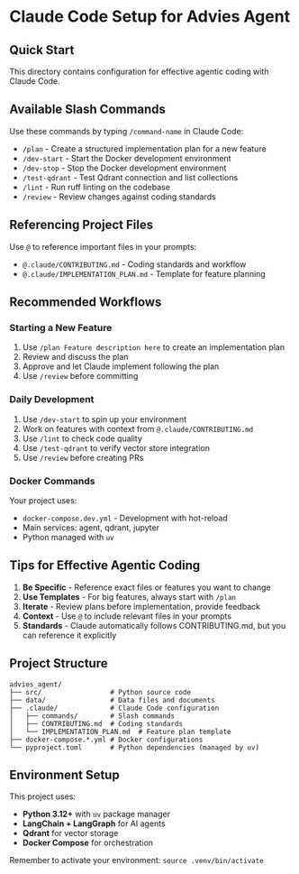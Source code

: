 # Claude Code Setup for Advies Agent

## Quick Start

This directory contains configuration for effective agentic coding with Claude Code.

## Available Slash Commands

Use these commands by typing `/command-name` in Claude Code:

- `/plan` - Create a structured implementation plan for a new feature
- `/dev-start` - Start the Docker development environment
- `/dev-stop` - Stop the Docker development environment
- `/test-qdrant` - Test Qdrant connection and list collections
- `/lint` - Run ruff linting on the codebase
- `/review` - Review changes against coding standards

## Referencing Project Files

Use `@` to reference important files in your prompts:

- `@.claude/CONTRIBUTING.md` - Coding standards and workflow
- `@.claude/IMPLEMENTATION_PLAN.md` - Template for feature planning

## Recommended Workflows

### Starting a New Feature

1. Use `/plan Feature description here` to create an implementation plan
2. Review and discuss the plan
3. Approve and let Claude implement following the plan
4. Use `/review` before committing

### Daily Development

1. Use `/dev-start` to spin up your environment
2. Work on features with context from `@.claude/CONTRIBUTING.md`
3. Use `/lint` to check code quality
4. Use `/test-qdrant` to verify vector store integration
5. Use `/review` before creating PRs

### Docker Commands

Your project uses:
- `docker-compose.dev.yml` - Development with hot-reload
- Main services: agent, qdrant, jupyter
- Python managed with `uv`

## Tips for Effective Agentic Coding

1. **Be Specific** - Reference exact files or features you want to change
2. **Use Templates** - For big features, always start with `/plan`
3. **Iterate** - Review plans before implementation, provide feedback
4. **Context** - Use `@` to include relevant files in your prompts
5. **Standards** - Claude automatically follows CONTRIBUTING.md, but you can reference it explicitly

## Project Structure

```
advies_agent/
├── src/                 # Python source code
├── data/                # Data files and documents
├── .claude/             # Claude Code configuration
│   ├── commands/        # Slash commands
│   ├── CONTRIBUTING.md  # Coding standards
│   └── IMPLEMENTATION_PLAN.md  # Feature plan template
├── docker-compose.*.yml # Docker configurations
└── pyproject.toml       # Python dependencies (managed by uv)
```

## Environment Setup

This project uses:
- **Python 3.12+** with `uv` package manager
- **LangChain + LangGraph** for AI agents
- **Qdrant** for vector storage
- **Docker Compose** for orchestration

Remember to activate your environment: `source .venv/bin/activate`
